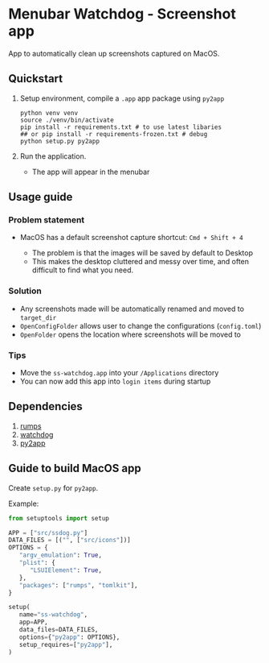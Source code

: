 # Menubar Watchdog - Screenshot app

App to automatically clean up screenshots captured on MacOS.

## Quickstart

1. Setup environment, compile a `.app` app package using `py2app`

   ```shell
   python venv venv
   source ./venv/bin/activate
   pip install -r requirements.txt # to use latest libaries
   ## or pip install -r requirements-frozen.txt # debug
   python setup.py py2app
   ```

1. Run the application.

   - The app will appear in the menubar

## Usage guide

### Problem statement

- MacOS has a default screenshot capture shortcut: `Cmd + Shift + 4`

  - The problem is that the images will be saved by default to Desktop
  - This makes the desktop cluttered and messy over time, and often difficult
    to find what you need.

### Solution

- Any screenshots made will be automatically renamed and moved
   to `target_dir`
- `OpenConfigFolder` allows user to change the configurations (`config.toml`)
- `OpenFolder` opens the location where screenshots will be moved to

### Tips

- Move the `ss-watchdog.app` into your `/Applications` directory
- You can now  add this app into `login items` during startup

## Dependencies

1. [rumps](https://github.com/jaredks/rumps)
1. [watchdog](https://github.com/gorakhargosh/watchdog)
1. [py2app](https://github.com/ronaldoussoren/py2app)

## Guide to build MacOS app

Create `setup.py` for `py2app`.

Example:

```python
from setuptools import setup

APP = ["src/ssdog.py"]
DATA_FILES = [("", ["src/icons"])]
OPTIONS = {
   "argv_emulation": True,
   "plist": {
      "LSUIElement": True,
   },
   "packages": ["rumps", "tomlkit"],
}

setup(
   name="ss-watchdog",
   app=APP,
   data_files=DATA_FILES,
   options={"py2app": OPTIONS},
   setup_requires=["py2app"],
)
```
